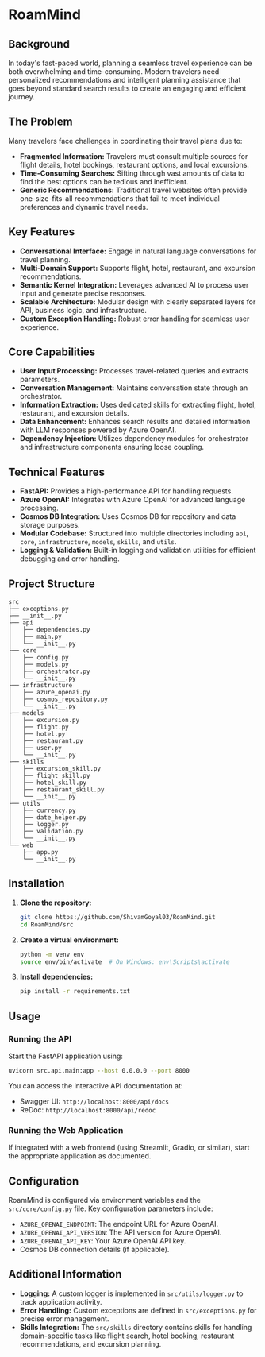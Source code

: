 # RoamMind

## Background
In today's fast-paced world, planning a seamless travel experience can be both overwhelming and time-consuming. Modern travelers need personalized recommendations and intelligent planning assistance that goes beyond standard search results to create an engaging and efficient journey.

## The Problem
Many travelers face challenges in coordinating their travel plans due to:
- **Fragmented Information:** Travelers must consult multiple sources for flight details, hotel bookings, restaurant options, and local excursions.
- **Time-Consuming Searches:** Sifting through vast amounts of data to find the best options can be tedious and inefficient.
- **Generic Recommendations:** Traditional travel websites often provide one-size-fits-all recommendations that fail to meet individual preferences and dynamic travel needs.

## Key Features
- **Conversational Interface:** Engage in natural language conversations for travel planning.
- **Multi-Domain Support:** Supports flight, hotel, restaurant, and excursion recommendations.
- **Semantic Kernel Integration:** Leverages advanced AI to process user input and generate precise responses.
- **Scalable Architecture:** Modular design with clearly separated layers for API, business logic, and infrastructure.
- **Custom Exception Handling:** Robust error handling for seamless user experience.

## Core Capabilities
- **User Input Processing:** Processes travel-related queries and extracts parameters.
- **Conversation Management:** Maintains conversation state through an orchestrator.
- **Information Extraction:** Uses dedicated skills for extracting flight, hotel, restaurant, and excursion details.
- **Data Enhancement:** Enhances search results and detailed information with LLM responses powered by Azure OpenAI.
- **Dependency Injection:** Utilizes dependency modules for orchestrator and infrastructure components ensuring loose coupling.

## Technical Features
- **FastAPI:** Provides a high-performance API for handling requests.
- **Azure OpenAI:** Integrates with Azure OpenAI for advanced language processing.
- **Cosmos DB Integration:** Uses Cosmos DB for repository and data storage purposes.
- **Modular Codebase:** Structured into multiple directories including `api`, `core`, `infrastructure`, `models`, `skills`, and `utils`.
- **Logging & Validation:** Built-in logging and validation utilities for efficient debugging and error handling.

## Project Structure
```
src
├── exceptions.py
├── __init__.py
├── api
│   ├── dependencies.py
│   ├── main.py
│   └── __init__.py
├── core
│   ├── config.py
│   ├── models.py
│   ├── orchestrator.py
│   └── __init__.py
├── infrastructure
│   ├── azure_openai.py
│   ├── cosmos_repository.py
│   └── __init__.py
├── models
│   ├── excursion.py
│   ├── flight.py
│   ├── hotel.py
│   ├── restaurant.py
│   ├── user.py
│   └── __init__.py
├── skills
│   ├── excursion_skill.py
│   ├── flight_skill.py
│   ├── hotel_skill.py
│   ├── restaurant_skill.py
│   └── __init__.py
├── utils
│   ├── currency.py
│   ├── date_helper.py
│   ├── logger.py
│   ├── validation.py
│   └── __init__.py
└── web
    ├── app.py
    └── __init__.py
```

## Installation
1. **Clone the repository:**
   ```bash
   git clone https://github.com/ShivamGoyal03/RoamMind.git
   cd RoamMind/src
   ```

2. **Create a virtual environment:**
   ```bash
   python -m venv env
   source env/bin/activate  # On Windows: env\Scripts\activate
   ```

3. **Install dependencies:**
   ```bash
   pip install -r requirements.txt
   ```

## Usage

### Running the API
Start the FastAPI application using:
```bash
uvicorn src.api.main:app --host 0.0.0.0 --port 8000
```
You can access the interactive API documentation at:
- Swagger UI: `http://localhost:8000/api/docs`
- ReDoc: `http://localhost:8000/api/redoc`

### Running the Web Application
If integrated with a web frontend (using Streamlit, Gradio, or similar), start the appropriate application as documented.

## Configuration
RoamMind is configured via environment variables and the `src/core/config.py` file. Key configuration parameters include:
- `AZURE_OPENAI_ENDPOINT`: The endpoint URL for Azure OpenAI.
- `AZURE_OPENAI_API_VERSION`: The API version for Azure OpenAI.
- `AZURE_OPENAI_API_KEY`: Your Azure OpenAI API key.
- Cosmos DB connection details (if applicable).


## Additional Information
- **Logging:** A custom logger is implemented in `src/utils/logger.py` to track application activity.
- **Error Handling:** Custom exceptions are defined in `src/exceptions.py` for precise error management.
- **Skills Integration:** The `src/skills` directory contains skills for handling domain-specific tasks like flight search, hotel booking, restaurant recommendations, and excursion planning.
